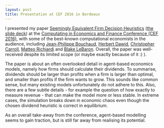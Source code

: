 ```yaml
---
layout: post
title: Presentation at CEF 2016 in Bordeaux
---
```

I presented my paper <a href="/assets/images/heuristics.pdf">Seemingly Equivalent Firm Decision Heuristics</a> (<a href="/assets/heuristics-presentation.pdf">the slide deck</a>) at the <a href="https://editorialexpress.com/conference/CEF2016/program/CEF2016.html#61">Computating in Economics and Finance Conference (CEF 2016)</a>, with some of the best-known computational economists in the audience, including <a href="https://en.wikipedia.org/wiki/Jean-Philippe_Bouchaud">Jean-Philippe Bouchaud</a>, <a href="http://www.wiwi.uni-bielefeld.de/lehrbereiche/vwl/etace/team/hdawid/">Herbert Dawid</a>, <a href="http://www.econ2.jhu.edu/people/ccarroll/">Christopher Carroll</a>, <a href="https://sites.google.com/site/matteorichiardi/home">Matteo Richiardi</a> and <a href="http://people.brandeis.edu/~blebaron/">Blake LeBaron</a>. Overall, the paper was well-received despite its limited scope (or maybe exactly because of it :) ).

The paper is about an often overlooked detail in agent-based economics models, namely how firms should calculate their dividends. To summarise, dividends should be larger than profits when a firm is larger than optimal, and smaller than profits if the firm wants to grow. This sounds like common sense, but many existing models unfortunately do not adhere to this. Also, there are a few subtle details - for example the question of how exactly to measure revenue - that can make the model more or less stable. In extreme cases, the simulation breaks down in economic chaos even though the chosen dividend heuristic is correct in equilibrium.

As an overall take-away from the conference, agent-based modelling seems to gain traction, but is still far away from realising its potential.
